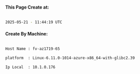 
   
#### This Page Create at:

```bash

2025-05-21 - 11:44:19 UTC

```

#### Create By Machine:

```bash

Host Name : fv-az1719-65

platform  : Linux-6.11.0-1014-azure-x86_64-with-glibc2.39

Ip Local  : 10.1.0.176

```

